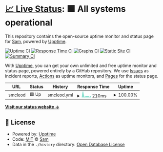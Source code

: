 # [📈 Live Status](https://sammcj.github.io/upptime): <!--live status--> **🟩 All systems operational**

This repository contains the open-source uptime monitor and status page for [Sam](https://smcleod.net), powered by [Upptime](https://github.com/upptime/upptime).

[![Uptime CI](https://github.com/sammcj/upptime/workflows/Uptime%20CI/badge.svg)](https://github.com/sammcj/upptime/actions?query=workflow%3A%22Uptime+CI%22)
[![Response Time CI](https://github.com/sammcj/upptime/workflows/Response%20Time%20CI/badge.svg)](https://github.com/sammcj/upptime/actions?query=workflow%3A%22Response+Time+CI%22)
[![Graphs CI](https://github.com/sammcj/upptime/workflows/Graphs%20CI/badge.svg)](https://github.com/sammcj/upptime/actions?query=workflow%3A%22Graphs+CI%22)
[![Static Site CI](https://github.com/sammcj/upptime/workflows/Static%20Site%20CI/badge.svg)](https://github.com/sammcj/upptime/actions?query=workflow%3A%22Static+Site+CI%22)
[![Summary CI](https://github.com/sammcj/upptime/workflows/Summary%20CI/badge.svg)](https://github.com/sammcj/upptime/actions?query=workflow%3A%22Summary+CI%22)

With [Upptime](https://upptime.js.org), you can get your own unlimited and free uptime monitor and status page, powered entirely by a GitHub repository. We use [Issues](https://github.com/sammcj/upptime/issues) as incident reports, [Actions](https://github.com/sammcj/upptime/actions) as uptime monitors, and [Pages](https://sammcj.github.io/upptime) for the status page.

<!--start: status pages-->
<!-- This summary is generated by Upptime (https://github.com/upptime/upptime) -->
<!-- Do not edit this manually, your changes will be overwritten -->
<!-- prettier-ignore -->
| URL | Status | History | Response Time | Uptime |
| --- | ------ | ------- | ------------- | ------ |
| <img alt="" src="https://favicons.githubusercontent.com/smcleod.net" height="13"> [smcleod](https://smcleod.net) | 🟩 Up | [smcleod.yml](https://github.com/sammcj/upptime/commits/HEAD/history/smcleod.yml) | <details><summary><img alt="Response time graph" src="./graphs/smcleod/response-time-week.png" height="20"> 210ms</summary><br><a href="https://sammcj.github.io/upptime/history/smcleod"><img alt="Response time 191" src="https://img.shields.io/endpoint?url=https%3A%2F%2Fraw.githubusercontent.com%2Fsammcj%2Fupptime%2FHEAD%2Fapi%2Fsmcleod%2Fresponse-time.json"></a><br><a href="https://sammcj.github.io/upptime/history/smcleod"><img alt="24-hour response time 171" src="https://img.shields.io/endpoint?url=https%3A%2F%2Fraw.githubusercontent.com%2Fsammcj%2Fupptime%2FHEAD%2Fapi%2Fsmcleod%2Fresponse-time-day.json"></a><br><a href="https://sammcj.github.io/upptime/history/smcleod"><img alt="7-day response time 210" src="https://img.shields.io/endpoint?url=https%3A%2F%2Fraw.githubusercontent.com%2Fsammcj%2Fupptime%2FHEAD%2Fapi%2Fsmcleod%2Fresponse-time-week.json"></a><br><a href="https://sammcj.github.io/upptime/history/smcleod"><img alt="30-day response time 191" src="https://img.shields.io/endpoint?url=https%3A%2F%2Fraw.githubusercontent.com%2Fsammcj%2Fupptime%2FHEAD%2Fapi%2Fsmcleod%2Fresponse-time-month.json"></a><br><a href="https://sammcj.github.io/upptime/history/smcleod"><img alt="1-year response time 191" src="https://img.shields.io/endpoint?url=https%3A%2F%2Fraw.githubusercontent.com%2Fsammcj%2Fupptime%2FHEAD%2Fapi%2Fsmcleod%2Fresponse-time-year.json"></a></details> | <details><summary><a href="https://sammcj.github.io/upptime/history/smcleod">100.00%</a></summary><a href="https://sammcj.github.io/upptime/history/smcleod"><img alt="All-time uptime 100.00%" src="https://img.shields.io/endpoint?url=https%3A%2F%2Fraw.githubusercontent.com%2Fsammcj%2Fupptime%2FHEAD%2Fapi%2Fsmcleod%2Fuptime.json"></a><br><a href="https://sammcj.github.io/upptime/history/smcleod"><img alt="24-hour uptime 100.00%" src="https://img.shields.io/endpoint?url=https%3A%2F%2Fraw.githubusercontent.com%2Fsammcj%2Fupptime%2FHEAD%2Fapi%2Fsmcleod%2Fuptime-day.json"></a><br><a href="https://sammcj.github.io/upptime/history/smcleod"><img alt="7-day uptime 100.00%" src="https://img.shields.io/endpoint?url=https%3A%2F%2Fraw.githubusercontent.com%2Fsammcj%2Fupptime%2FHEAD%2Fapi%2Fsmcleod%2Fuptime-week.json"></a><br><a href="https://sammcj.github.io/upptime/history/smcleod"><img alt="30-day uptime 100.00%" src="https://img.shields.io/endpoint?url=https%3A%2F%2Fraw.githubusercontent.com%2Fsammcj%2Fupptime%2FHEAD%2Fapi%2Fsmcleod%2Fuptime-month.json"></a><br><a href="https://sammcj.github.io/upptime/history/smcleod"><img alt="1-year uptime 100.00%" src="https://img.shields.io/endpoint?url=https%3A%2F%2Fraw.githubusercontent.com%2Fsammcj%2Fupptime%2FHEAD%2Fapi%2Fsmcleod%2Fuptime-year.json"></a></details>

<!--end: status pages-->

[**Visit our status website →**](https://sammcj.github.io/upptime)

## 📄 License

- Powered by: [Upptime](https://github.com/upptime/upptime)
- Code: [MIT](./LICENSE) © [Sam](https://smcleod.net)
- Data in the `./history` directory: [Open Database License](https://opendatacommons.org/licenses/odbl/1-0/)
